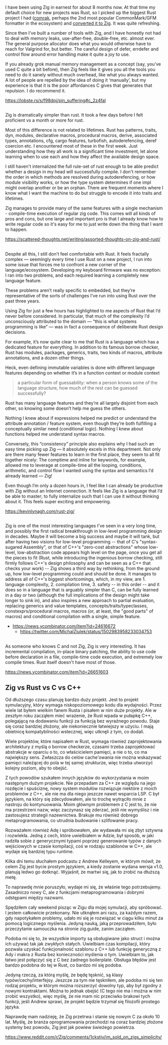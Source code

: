 I have been using Zig in earnest for about 8 months now. At that time my default choice for new projects was Rust, so I picked up the biggest Rust project I had ([comrak](https://github.com/kivikakk/comrak), perhaps the 2nd most popular CommonMark/GFM formatter in the ecosystem) and [converted it to Zig](https://github.com/kivikakk/koino). It was quite refreshing.

Since then I’ve built a number of tools with Zig, and I have honestly not had to deal with memory leaks, use-after-free, double-free, etc. almost ever. The general purpose allocator does what you would otherwise have to reach for Valgrind for, but better. The careful design of defer, errdefer and control flow around error handling make it quite a joy to use.

If you already grok manual memory management as a concept (say, you’ve used C quite a bit before), then Zig feels like it gives you all the tools you need to do it sanely without much overhead, like what you always wanted. A lot of people are repelled by the idea of doing it ‘manually’, but my experience is that it is the poor affordances C gives that generates that repulsion. I do recommend it.

https://lobste.rs/s/f98dpj/pin_suffering#c_2z4fal

##

Zig is dramatically simpler than rust. It took a few days before I felt proficient vs a month or more for rust.

Most of this difference is not related to lifetimes. Rust has patterns, traits, dyn, modules, declarative macros, procedural macros, derive, associated types, annotations, cfg, cargo features, turbofish, autoderefencing, deref coercion etc. I encountered most of these in the first week. Just understanding how they all work is a significant time investment, let alone learning when to use each and how they affect the available design space.

I still haven't internalized the full rule-set of rust enough to be able predict whether a design in my head will successfully compile. I don't remember the order in which methods are resolved during autoderefencing, or how module visibility works, or how the type system determines if one impl might overlap another or be an orphan. There are frequent moments where I know what I want the machine to do but struggle to encode it into traits and lifetimes.

Zig manages to provide many of the same features with a single mechanism - compile-time execution of regular zig code. This comes will all kinds of pros and cons, but one large and important pro is that I already know how to write regular code so it's easy for me to just write down the thing that I want to happen.

https://scattered-thoughts.net/writing/assorted-thoughts-on-zig-and-rust/

##

Despite all this, I still don’t feel comfortable with Rust. It feels fractally complex — seemingly every time I use Rust on a new project, I run into some issue that forces me to confront a new corner of the language/ecosystem. Developing my keyboard firmware was no exception: I ran into two problems, and each required learning a completely new language feature.

These problems aren’t really specific to embedded, but they’re representative of the sorts of challenges I’ve run into using Rust over the past three years.

Using Zig for just a few hours has highlighted to me aspects of Rust that I’d never before considered. In particular, that much of the complexity I’d unconsciously attributed to the domain — “this is what systems programming is like” — was in fact a consequence of deliberate Rust design decisions.

For example, it’s now quite clear to me that Rust is a language which has a dedicated feature for everything. In addition to its famous borrow checker, Rust has modules, packages, generics, traits, two kinds of macros, attribute annotations, and a dozen other things.

Heck, even defining immutable variables is done with different language features depending on whether it’s in a function context or module context

> a particular form of guessability: when a person knows some of the language structure, how much of the rest can be guessed successfully?

Rust has many language features and they’re all largely disjoint from each other, so knowing some doesn’t help me guess the others.

Nothing I knew about if expressions helped me predict or understand the attribute annotation / feature system, even though they’re both fulfilling a conceptually similar need (conditional logic). Nothing I knew about functions helped me understand syntax macros.

Conversely, this “consistency” principle also explains why I had such an easy time picking up Zig — it absolutely excels in this department. Not only are there many fewer features to learn in the first place, they seem to all fit together nicely: The comptime and inline for keywords, for example, allowed me to leverage at compile-time all the looping, conditions, arithmetic, and control flow I wanted using the syntax and semantics I’d already learned — Zig!

Even though I’m only a dozen hours in, I feel like I can already be productive with Zig without an Internet connection. It feels like Zig is a language that I’d be able to master; to fully internalize such that I can use it without thinking about it. This feels super exciting and empowering.

https://kevinlynagh.com/rust-zig/

##

Zig is one of the most interesting languages I've seen in a very long time, and possibly the first radical breakthrough in low-level programming design in decades. Maybe it will become a big success and maybe it will tank, but after having two visions for low-level programming -- that of C's "syntax-sugared Assembly", or that of C++'s "zero-cost abstractions" whose low-level, low-abstraction code appears high level on the page, once you get all the pieces to fit (Rust, while introducing the ingenious borrow checking, still firmly follows C++'s design philosophy and can be seen as a C++ that checks your work) -- Zig shows a third way by rethinking, from the ground up, how low-level programming could and should be done.
It manages to address all of C++'s biggest shortcomings, which, in my view, are 1. language complexity, 2. compilation time, 3. safety -- in this order -- and it does so in a language that is arguably simpler than C, can be fully learned in a day or two (although the full implications of the design might take longer to sink in), and also inspires a new approach to partial evaluation, replacing generics and value templates, concepts/traits/typeclasses, constexprs/procedural macros, macros (or, at least, the "good parts" of macros) and conditional compilation with a single, simple feature.

- https://news.ycombinator.com/item?id=24616672
  - https://twitter.com/MichalZiulek/status/1502983958233034753

##

As someone who knows C and not Zig, Zig is very interesting. It has incremental compilation, in-place binary patching, the ability to use code before declaration in a file, compile-time code execution, and extremely low compile times. Rust itself doesn't have most of those.

https://news.ycombinator.com/item?id=26651603

## Zig vs Rust vs C vs C++

Od dłuższego czasu planuję bardzo duży projekt. Jest to projekt symulacyjny, który wymaga niskopoziomowego kodu dla wydajności. Przez wiele lat byłem wielkim fanem Rusta i pisałem w nim duże projekty. Ale w zeszłym roku zacząłem mieć wrażenie, że Rust wpada w pułapkę C++, polegającą na dodawaniu funkcji za funkcją bez wyraźnego powodu. Staje się coraz bardziej złożony, ale niekoniecznie łatwiejszy w użyciu. I mają obietnicę kompatybilności wstecznej, więc utknęli z tym, co dodali.

Wiele projektów, które napisałem w Rust, wymaga również zaprojektowania architektury z myślą o borrow checkerze, czasami trzeba zaprojektować abstrakcje w oparciu o to, co właścicielem pamięci, a nie o to, co ma największy sens. Zwłaszcza do celów cache'owania nie można wskazywać pamięci należącej do pola w tej samej strukturze, więc trzeba utworzyć kolejny poziom, aby to obejść.

Z tych powodów szukałem innych języków do wykorzystania w moim następnym dużym projekcie. Nie przepadam za C++ ze względu na jego rozdęcie i spuściznę, nowy system modułów rozwiązuje niektóre z moich problemów z C++, ale nie ma dla niego jeszcze nawet wsparcia LSP. C był językiem, na który się zdecydowałem, ale to trochę wytrąciło mnie z nastroju do kontynuowania. Moim głównym problemem z C jest to, że nie ma przestrzeni nazw, więc zaczynasz się zderzać, jeśli nie wymyślisz i nie zastosujesz strategii nazewnictwa. Brakuje mu również dobrego metaprogramowania, co utrudnia budowanie i szlifowanie pracy.

Rozważałem również Adę i spróbowałem, ale wydawała mi się zbyt sztywna i rozwlekła. Jedną z cech, które uwielbiałem w Adzie, był sposób, w jaki radziła sobie z generycznymi typami poprzez generowanie typów z danych wejściowych w czasie kompilacji, coś w rodzaju szablonów w C++, ale wydaje się bardziej typu runtime.

Kilka dni temu słuchałem podcastu z Andrew Kelleyem, w którym mówił, że celem Zig jest bycie prostym językiem, a kiedy zostanie wydana wersja v1.0, planują ledwo go dotknąć. Wyjaśnił, że martwi się, jak to zrobić na dłuższą metę.

To naprawdę mnie poruszyło, wydaje mi się, że właśnie tego potrzebujemy. Zasadniczo nowy C, ale z funkcjami metaprogramowania i dobrymi odstępami między nazwami.

Spędziłem cały weekend pisząc w Zigu dla mojej symulacji, aby spróbować. I jestem całkowicie przekonany. Nie utknąłem ani razu, za każdym razem, gdy napotykałem problemy, udało mi się je rozwiązać w ciągu kilku minut za pomocą logicznego myślenia. Jedyną nauką, jaką przeprowadziłem, było przeczytanie samouczka na stronie zig.guide, zanim zacząłem.

Podoba mi się to, że wszystkie importy są obsługiwane jako struct i można ich używać tak jak zwykłych stałych. Uwielbiam czas kompilacji, który pozwala uzyskać funkcjonalność szablonu z C++ lub funkcję generyczną z Ady i makra z Rusta bez konieczności myślenia o tym. Uwielbiam to, jak łatwo jest połączyć się z C bez żadnego boilerplate. Obsługa błędów jest bardzo podobna do tej w Rust, co bardzo mi się podoba.

Jedyną rzeczą, za którą myślę, że będę tęsknić, są klasy typów/cechy/interfejsy. Jeszcze za tym nie tęskniłem, ale podoba mi się ten rodzaj projektu, w którym można rozszerzyć dowolny typ, aby był zgodny z nowymi kontraktami. Można to jednak obejść (C tego nie ma i można w nim zrobić wszystko), więc myślę, że nie mam nic przeciwko brakowi tych funkcji, jeśli Andrew sprawi, że projekt będzie trzymał się filozofii prostego języka.

Naprawdę mam nadzieję, że Zig przetrwa i stanie się nowym C za około 10 lat. Myślę, że branża oprogramowania przechodzi na coraz bardziej złożone systemy bez powodu, Zig jest jak powiew świeżego powietrza.

https://www.reddit.com/r/Zig/comments/1ckstjv/im_sold_on_zigs_simplicity/
